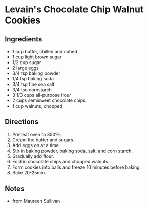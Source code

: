 # Levain's Chocolate Chip Walnut Cookies

## Ingredients

* 1 cup butter, chilled and cubed
* 1 cup light brown sugar
* 1/2 cup sugar
* 2 large eggs
* 3/4 tsp baking powder
* 1/4 tsp baking soda
* 3/4 tsp fine sea salt
* 3/4 tso cornstarch
* 3 1/3 cups all-purpose flour
* 2 cups semisweet chocolate chips
* 1 cup walnuts, chopped

## Directions

1. Preheat oven to 350ºF.
2. Cream the butter and sugars.
3. Add eggs on at a time.
4. Stir in baking powder, baking soda, salt, and corn starch.
5. Gradually add flour.
6. Fold in chocolate chips and chopped walnuts.
7. Form cookies into balls and freeze 10 minutes before baking.
8. Bake 20-25min.

## Notes

* from Maureen Sullivan
